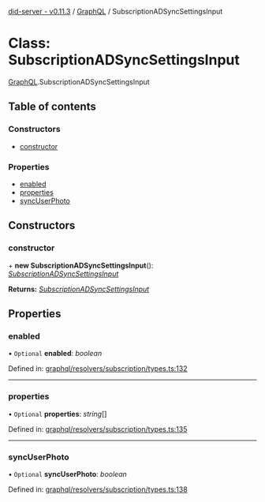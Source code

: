 [did-server - v0.11.3](../README.md) / [GraphQL](../modules/graphql.md) / SubscriptionADSyncSettingsInput

# Class: SubscriptionADSyncSettingsInput

[GraphQL](../modules/graphql.md).SubscriptionADSyncSettingsInput

## Table of contents

### Constructors

- [constructor](graphql.subscriptionadsyncsettingsinput.md#constructor)

### Properties

- [enabled](graphql.subscriptionadsyncsettingsinput.md#enabled)
- [properties](graphql.subscriptionadsyncsettingsinput.md#properties)
- [syncUserPhoto](graphql.subscriptionadsyncsettingsinput.md#syncuserphoto)

## Constructors

### constructor

\+ **new SubscriptionADSyncSettingsInput**(): [*SubscriptionADSyncSettingsInput*](graphql.subscriptionadsyncsettingsinput.md)

**Returns:** [*SubscriptionADSyncSettingsInput*](graphql.subscriptionadsyncsettingsinput.md)

## Properties

### enabled

• `Optional` **enabled**: *boolean*

Defined in: [graphql/resolvers/subscription/types.ts:132](https://github.com/Puzzlepart/did/blob/dev/server/graphql/resolvers/subscription/types.ts#L132)

___

### properties

• `Optional` **properties**: *string*[]

Defined in: [graphql/resolvers/subscription/types.ts:135](https://github.com/Puzzlepart/did/blob/dev/server/graphql/resolvers/subscription/types.ts#L135)

___

### syncUserPhoto

• `Optional` **syncUserPhoto**: *boolean*

Defined in: [graphql/resolvers/subscription/types.ts:138](https://github.com/Puzzlepart/did/blob/dev/server/graphql/resolvers/subscription/types.ts#L138)
